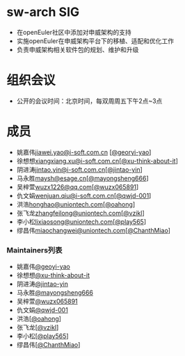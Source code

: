 # sw-arch SIG

- 在openEuler社区中添加对申威架构的支持
- 实施openEuler在申威架构平台下的移植、适配和优化工作
- 负责申威架构相关软件包的规划、维护和升级


# 组织会议

- 公开的会议时间：北京时间，每双周周五下午2点~3点


# 成员
- 姚嘉伟<jiawei.yao@i-soft.com.cn> [[@georyi-yao](https://gitee.com/georyi-yao)]
- 徐想想<xiangxiang.xu@i-soft.com.cn>[[@xu-think-about-it](https://gitee.com/xu-think-about-it)]
- 阴进涛<jintao.yin@i-soft.com.cn>[[@jintao-yin](https://gitee.com/jintao-yin)]
- 马永胜<maysh@esage.cn>[[@mayongsheng666](https://gitee.com/mayongsheng666)]
- 吴梓萱<wuzx1226@qq.com>[[@wuzx065891](https://gitee.com/wuzx065891)]
- 仇文娟<wenjuan.qiu@i-soft.com.cn>[[@qwjd-001](https://gitee.com/qwjd-001)]
- 洪浩<honghao@uniontech.com>[[@oahong](https://gitee.com/oahong)]
- 张飞龙<zhangfeilong@uniontech.com>[[@vzikl](https://gitee.com/vzikl)]
- 李小松<lixiaosong@uniontech.com>[[@play565](https://gitee.com/play565)]
- 缪昌伟<miaochangwei@uniontech.com>[[@ChanthMiao](https://gitee.com/ChanthMiao)]

### Maintainers列表
- 姚嘉伟[@geoyi-yao](https://gitee.com/geori-yao)
- 徐想想[@xu-think-about-it](https://gitee.com/xu-think-about-it)
- 阴进涛[@jintao-yin](https://gitee.com/jintao-yin)
- 马永胜[@mayongsheng666](https://gitee.com/mayongsheng666)
- 吴梓萱[@wuzx065891](https://gitee.com/wuzx065891)
- 仇文娟[@qwjd-001](https://gitee.com/qwjd-001)
- 洪浩[[@oahong](https://gitee.com/oahong)]
- 张飞龙[[@vzikl](https://gitee.com/vzikl)]
- 李小松[[@play565](https://gitee.com/play565)]
- 缪昌伟[[@ChanthMiao](https://gitee.com/ChanthMiao)]
